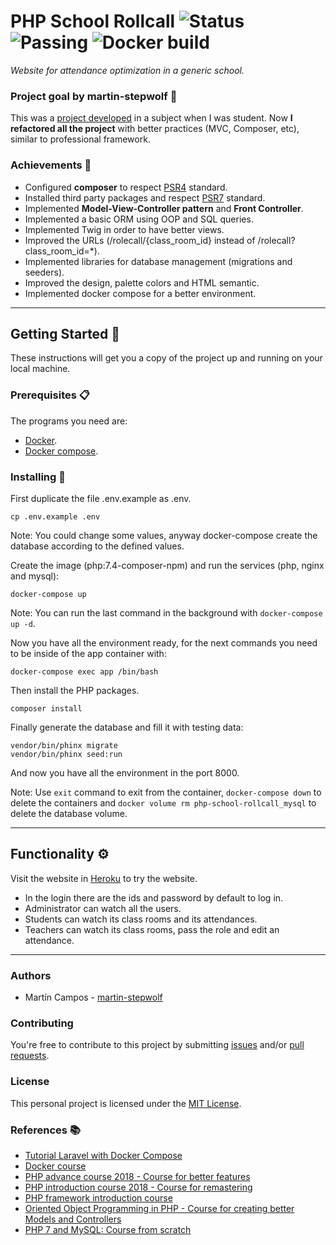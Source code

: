 # PHP School Rollcall ![Status](https://img.shields.io/badge/status-in_rafactoring-yellowgreen) ![Passing](https://img.shields.io/badge/build-passing-green) ![Docker build](https://img.shields.io/badge/docker_build-passing-green)

_Website for attendance optimization in a generic school._

### Project goal by martin-stepwolf :goal_net:

This was a [project developed](https://github.com/martin-stepwolf/php-school-rollcall/tree/3c5f1bb4af2f09d55142fba9c01f919fd1b72030) in a subject when I was student.
Now **I refactored all the project** with better practices (MVC, Composer, etc), similar to professional framework.

### Achievements :star2:

- Configured **composer** to respect [PSR4](https://www.php-fig.org/psr/psr-4/) standard.
- Installed third party packages and respect [PSR7](https://www.php-fig.org/psr/psr-7/) standard.
- Implemented **Model-View-Controller pattern** and **Front Controller**.
- Implemented a basic ORM using OOP and SQL queries.
- Implemented Twig in order to have better views.
- Improved the URLs (/rolecall/{class_room_id} instead of /rolecall?class_room_id=*).
- Implemented libraries for database management (migrations and seeders).
- Improved the design, palette colors and HTML semantic.
- Implemented docker compose for a better environment.

---

## Getting Started :rocket:

These instructions will get you a copy of the project up and running on your local machine.

### Prerequisites :clipboard:

The programs you need are:

-   [Docker](https://www.docker.com/get-started).
-   [Docker compose](https://docs.docker.com/compose/install/).

### Installing 🔧

First duplicate the file .env.example as .env.

```
cp .env.example .env
```

Note: You could change some values, anyway docker-compose create the database according to the defined values.

Create the image (php:7.4-composer-npm) and run the services (php, nginx and mysql):

```
docker-compose up
```

Note: You can run the last command in the background with `docker-compose up -d`.

Now you have all the environment ready, for the next commands you need to be inside of the app container with:

```
docker-compose exec app /bin/bash
```

Then install the PHP packages.

```
composer install
```

Finally generate the database and fill it with testing data:

```
vendor/bin/phinx migrate
vendor/bin/phinx seed:run
```

And now you have all the environment in the port 8000.

Note: Use `exit` command to exit from the container, `docker-compose down` to delete the containers and `docker volume rm php-school-rollcall_mysql` to delete the database volume.

---

## Functionality ⚙️

Visit the website in [Heroku](https://php-school-rollcall.herokuapp.com/) to try the website.

- In the login there are the ids and password by default to log in.
- Administrator can watch all the users.
- Students can watch its class rooms and its attendances.
- Teachers can  watch its class rooms, pass the role and edit an attendance.

---

### Authors

- Martín Campos - [martin-stepwolf](https://github.com/martin-stepwolf)

### Contributing

You're free to contribute to this project by submitting [issues](https://github.com/martin-stepwolf/php-roll-call/issues) and/or [pull requests](https://github.com/martin-stepwolf/php-roll-call/pulls).

### License

This personal project is licensed under the [MIT License](https://choosealicense.com/licenses/mit/).

### References :books:

- [Tutorial Laravel with Docker Compose](https://www.digitalocean.com/community/tutorials/how-to-install-and-set-up-laravel-with-docker-compose-on-ubuntu-20-04)
- [Docker course](https://platzi.com/clases/docker/)
- [PHP advance course 2018 - Course for better features](https://platzi.com/clases/php-avanzado/)
- [PHP introduction course 2018 - Course for remastering](https://platzi.com/clases/php/)
- [PHP framework introduction course](https://platzi.com/clases/php-frameworks/)
- [Oriented Object Programming in PHP - Course for creating better Models and Controllers](https://platzi.com/clases/php-poo/)
- [PHP 7 and MySQL: Course from scratch](https://www.udemy.com/course/php-y-mysql/)
